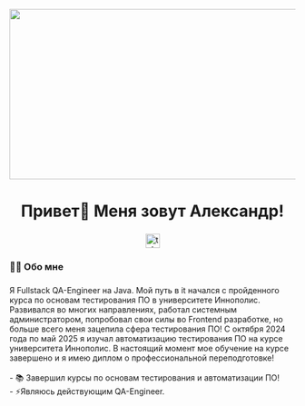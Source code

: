 <br clear="both">

<div align="center">
  <img height="300" width="600" src="https://user-images.githubusercontent.com/74038190/225813708-98b745f2-7d22-48cf-9150-083f1b00d6c9.gif"  />
</div>

###

<h1 align="center">Привет👋 Меня зовут Александр!</h1>

###

###
<div align="center">
  <a href="https://t.me/KRAtos025" target="_blank">
    <img src="https://img.shields.io/static/v1?message=Telegram&logo=telegram&label=&color=2CA5E0&logoColor=white&labelColor=&style=for-the-badge" height="25" alt="telegram logo"  />
  </a>
</div>

###

<h3 align="left">👩‍💻  Обо мне</h3>

###

<p align="left">Я Fullstack QA-Engineer на Java. Мой путь в it начался с пройденного курса по основам тестирования ПО в университете Иннополис. Развивался во многих направлениях, работал системным администратором, попробовал свои силы во Frontend разработке, но больше всего меня зацепила сфера тестирования ПО! С октября 2024 года по май 2025 я изучал автоматизацию тестирования ПО на курсе университета Иннополис. В настоящий момент мое обучение на курсе завершено и я имею диплом о профессиональной переподготовке!<br><br>- 📚 Завершил курсы по основам тестирования и автоматизации ПО!<br>- ⚡Являюсь действующим QA-Engineer.</p>



